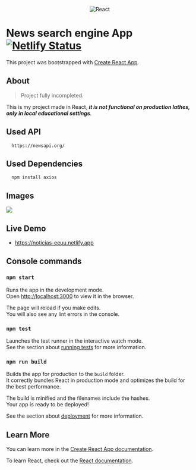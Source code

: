 <p align="center">
<img src="https://i.ibb.co/pPYfKM0/React.png" alt="React" border="0">
<p>

# News search engine App  [![Netlify Status](https://api.netlify.com/api/v1/badges/79d3fff3-3b72-4109-93d3-a23c2ddda1cb/deploy-status)](https://app.netlify.com/sites/noticias-eeuu/deploys)


This project was bootstrapped with [Create React App](https://github.com/facebook/create-react-app).



## About 

>Project fully incompleted.

This is my project made in React, ***it is not functional on production lathes, only in local educational settings***.


## Used API
```plain
  https://newsapi.org/
```

## Used Dependencies
```plain
  npm install axios
```

## Images

<img src=https://i.ibb.co/72M33Wt/frontalnoticias.png>

## Live Demo

*  https://noticias-eeuu.netlify.app


## Console commands


### `npm start`

Runs the app in the development mode.<br />
Open [http://localhost:3000](http://localhost:3000) to view it in the browser.

The page will reload if you make edits.<br />
You will also see any lint errors in the console.

### `npm test`

Launches the test runner in the interactive watch mode.<br />
See the section about [running tests](https://facebook.github.io/create-react-app/docs/running-tests) for more information.

### `npm run build`

Builds the app for production to the `build` folder.<br />
It correctly bundles React in production mode and optimizes the build for the best performance.

The build is minified and the filenames include the hashes.<br />
Your app is ready to be deployed!

See the section about [deployment](https://facebook.github.io/create-react-app/docs/deployment) for more information.


## Learn More

You can learn more in the [Create React App documentation](https://facebook.github.io/create-react-app/docs/getting-started).

To learn React, check out the [React documentation](https://reactjs.org/).

